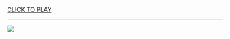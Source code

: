 
<a href="https://premium76.site?title=unblocked_games_worls&ref=13M">CLICK TO PLAY</a></h3>
<hr>

<a href="https://premium76.site?title=unblocked_games_worls&ref=13M"><img src="https://clearcache.store/games.png"></a>


